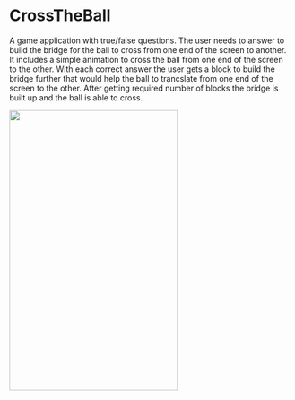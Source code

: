 # CrossTheBall
A game application with true/false questions. The user needs to answer to build the bridge for the ball to cross from one end of the screen to another. 
It includes a simple animation to cross the ball from one end of the screen to the other.
With each correct answer the user gets a block to build the bridge further that would help the ball to trancslate from one end of the screen to the other. After getting required number of blocks the bridge is built up and the ball is able to cross.

<img src="https://user-images.githubusercontent.com/26908195/37227524-919c7ece-2403-11e8-995a-62821ab2bda6.png" width ="300" height = "500">
